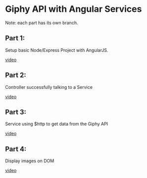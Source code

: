 Giphy API with Angular Services
===

Note: each part has its own branch.

Part 1:
---

Setup basic Node/Express Project with AngularJS.

[video](https://drive.google.com/open?id=0B4chxONqp0heVmM1cW15YzZjU1U)

Part 2:
---

Controller successfully talking to a Service

[video](https://drive.google.com/open?id=0B4chxONqp0heVmk2NWRBUUNGZFU)

Part 3:
---

Service using $http to get data from the Giphy API

[video](https://drive.google.com/open?id=0B4chxONqp0heX3U0WHhjYXpMRGs)

Part 4:
---

Display images on DOM

[video](https://drive.google.com/open?id=0B4chxONqp0heU1BSM1Bwb01TUkE)
